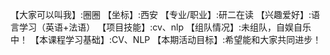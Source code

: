 【大家可以叫我】:圈圈
【坐标】:西安
【专业/职业】:研二在读
【兴趣爱好】:语言学习（英语+法语）
【项目技能】:cv、nlp
【组队情况】:未组队，自娱自乐中！
【本课程学习基础】:CV、NLP
【本期活动目标】:希望能和大家共同进步！